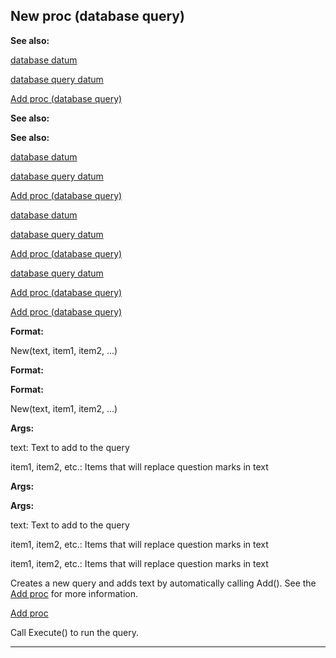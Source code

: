 

 New proc (database query)
---------------------------




**See also:** 


[database datum](#/database) 

[database query datum](#/database/query) 

[Add proc (database query)](#/database/query/proc/Add) 





**See also:** 

**See also:**

[database datum](#/database) 

[database query datum](#/database/query) 

[Add proc (database query)](#/database/query/proc/Add) 



[database datum](#/database)

[database query datum](#/database/query) 

[Add proc (database query)](#/database/query/proc/Add) 


[database query datum](#/database/query)

[Add proc (database query)](#/database/query/proc/Add) 

[Add proc (database query)](#/database/query/proc/Add)


**Format:** 


 New(text, item1, item2, ...)
 


**Format:** 

**Format:**

 New(text, item1, item2, ...)



**Args:** 


 text: Text to add to the query
 
 item1, item2, etc.: Items that will replace question marks in text
 



**Args:** 

**Args:**

 text: Text to add to the query
 
 item1, item2, etc.: Items that will replace question marks in text
 


 item1, item2, etc.: Items that will replace question marks in text


 Creates a new query and adds text by automatically calling Add(). See
the
 [Add proc](#/database/query/proc/Add) 
 for more information.



[Add proc](#/database/query/proc/Add)

 Call Execute() to run the query.





---


